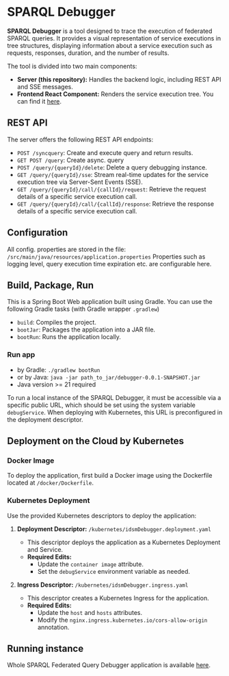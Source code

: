 # SPARQL Debugger

**SPARQL Debugger** is a tool designed to trace the execution of federated SPARQL queries. It provides a visual representation of service executions in tree structures, displaying information about a service execution such as requests, responses, duration, and the number of results.

The tool is divided into two main components:
- **Server (this repository):** Handles the backend logic, including REST API and SSE messages.
- **Frontend React Component:** Renders the service execution tree. You can find it [here](https://github.com/iocbbioinf/sparql_debugger_component).

## REST API

The server offers the following REST API endpoints:
- `POST /syncquery`: Create and execute query and return results.
- `GET POST /query`: Create async. query
- `POST /query/{queryId}/delete`: Delete a query debugging instance.
- `GET /query/{queryId}/sse`: Stream real-time updates for the service execution tree via Server-Sent Events (SSE).
- `GET /query/{queryId}/call/{callId}/request`: Retrieve the request details of a specific service execution call.
- `GET /query/{queryId}/call/{callId}/response`: Retrieve the response details of a specific service execution call.

## Configuration

All config. properties are stored in the file: `/src/main/java/resources/application.properties`
Properties such as logging level, query execution time expiration etc. are configurable here.

## Build, Package, Run

This is a Spring Boot Web application built using Gradle. You can use the following Gradle tasks (with Gradle wrapper `.gradlew`)

- `build`: Compiles the project.
- `bootJar`: Packages the application into a JAR file.
- `bootRun`: Runs the application locally.

### Run app

- by Gradle: `./gradlew bootRun`
- or by Java: `java -jar path_to_jar/debugger-0.0.1-SNAPSHOT.jar`
- Java version >= 21 required

To run a local instance of the SPARQL Debugger, it must be accessible via a specific public URL, which should be set using the system variable `debugService`.
When deploying with Kubernetes, this URL is preconfigured in the deployment descriptor.

## Deployment on the Cloud by Kubernetes

### Docker Image
To deploy the application, first build a Docker image using the Dockerfile located at `/docker/Dockerfile`.

### Kubernetes Deployment
Use the provided Kubernetes descriptors to deploy the application:

1. **Deployment Descriptor:** `/kubernetes/idsmDebugger.deployment.yaml`
    - This descriptor deploys the application as a Kubernetes Deployment and Service.
    - **Required Edits:**
        - Update the `container image` attribute.
        - Set the `debugService` environment variable as needed.

2. **Ingress Descriptor:** `/kubernetes/idsmDebugger.ingress.yaml`
    - This descriptor creates a Kubernetes Ingress for the application.
    - **Required Edits:**
        - Update the `host` and `hosts` attributes.
        - Modify the `nginx.ingress.kubernetes.io/cors-allow-origin` annotation.

## Running instance
Whole SPARQL Federated Query Debugger application is available [here](https://idsm-react-debugger-1.dyn.cloud.e-infra.cz/). 
